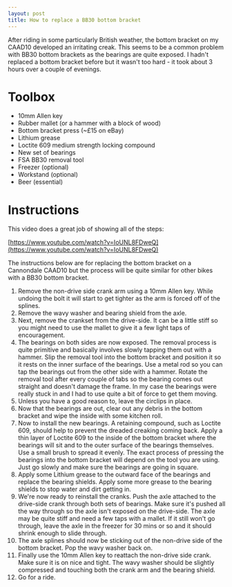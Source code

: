 ```yaml
---
layout: post
title: How to replace a BB30 bottom bracket
---
```


After riding in some particularly British weather, the bottom bracket on my CAAD10 developed an irritating creak. This seems to be a common problem with BB30 bottom brackets as the bearings are quite exposed. I hadn't replaced a bottom bracket before but it wasn't too hard - it took about 3 hours over a couple of evenings.

# Toolbox

* 10mm Allen key
* Rubber mallet (or a hammer with a block of wood)
* Bottom bracket press (~£15 on eBay)
* Lithium grease
* Loctite 609 medium strength locking compound
* New set of bearings
* FSA BB30 removal tool
* Freezer (optional)
* Workstand (optional)
* Beer (essential)

# Instructions

This video does a great job of showing all of the steps:

[https://www.youtube.com/watch?v=IoUNL8FDweQ](https://www.youtube.com/watch?v=IoUNL8FDweQ)

The instructions below are for replacing the bottom bracket on a Cannondale CAAD10 but the process will be quite similar for other bikes with a BB30 bottom bracket.

1. Remove the non-drive side crank arm using a 10mm Allen key. While undoing the bolt it will start to get tighter as the arm is forced off of the splines.
2. Remove the wavy washer and bearing shield from the axle.
3. Next, remove the crankset from the drive-side. It can be a little stiff so you might need to use the mallet to give it a few light taps of encouragement.
4. The bearings on both sides are now exposed. The removal process is quite primitive and basically involves slowly tapping them out with a hammer. Slip the removal tool into the bottom bracket and position it so it rests on the inner surface of the bearings. Use a metal rod so you can tap the bearings out from the other side with a hammer. Rotate the removal tool after every couple of tabs so the bearing comes out straight and doesn't damage the frame. In my case the bearings were really stuck in and I had to use quite a bit of force to get them moving.
5. Unless you have a good reason to, leave the circlips in place.
6. Now that the bearings are out, clear out any debris in the bottom bracket and wipe the inside with some kitchen roll.
7. Now to install the new bearings. A retaining compound, such as Loctite 609, should help to prevent the dreaded creaking coming back. Apply a thin layer of Loctite 609 to the inside of the bottom bracket where the bearings will sit and to the outer surface of the bearings themselves. Use a small brush to spread it evenly. The exact process of pressing the bearings into the bottom bracket will depend on the tool you are using. Just go slowly and make sure the bearings are going in square.
8. Apply some Lithium grease to the outward face of the bearings and replace the bearing shields. Apply some more grease to the bearing shields to stop water and dirt getting in.
9. We're now ready to reinstall the cranks. Push the axle attached to the drive-side crank through both sets of bearings. Make sure it's pushed all the way through so the axle isn't exposed on the drive-side. The axle may be quite stiff and need a few taps with a mallet. If it still won't go through, leave the axle in the freezer for 30 mins or so and it should shrink enough to slide through.
10. The axle splines should now be sticking out of the non-drive side of the bottom bracket. Pop the wavy washer back on.
11. Finally use the 10mm Allen key to reattach the non-drive side crank. Make sure it is on nice and tight. The wavy washer should be slightly compressed and touching both the crank arm and the bearing shield.
12. Go for a ride.

